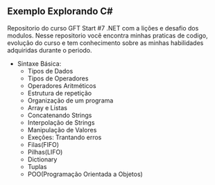 ## Exemplo Explorando C#
Repositorio do curso GFT Start #7 .NET com a lições e desafio dos modulos. Nesse repositorio você encontra minhas praticas de codigo, evolução do curso e tem conhecimento sobre
as minhas habilidades adquiridas durante o periodo. 
- Sintaxe Básica:
  - Tipos de Dados
  - Tipos de Operadores
  - Operadores Aritméticos
  - Estrutura de repetição
  - Organização de um programa
  - Array e Listas
  - Concatenando Strings
  - Interpolação de Strings
  - Manipulação de Valores
  - Exeções: Trantando erros
  - Filas(FIFO)
  - Pilhas(LIFO)
  - Dictionary
  - Tuplas
  - POO(Programação Orientada a Objetos)